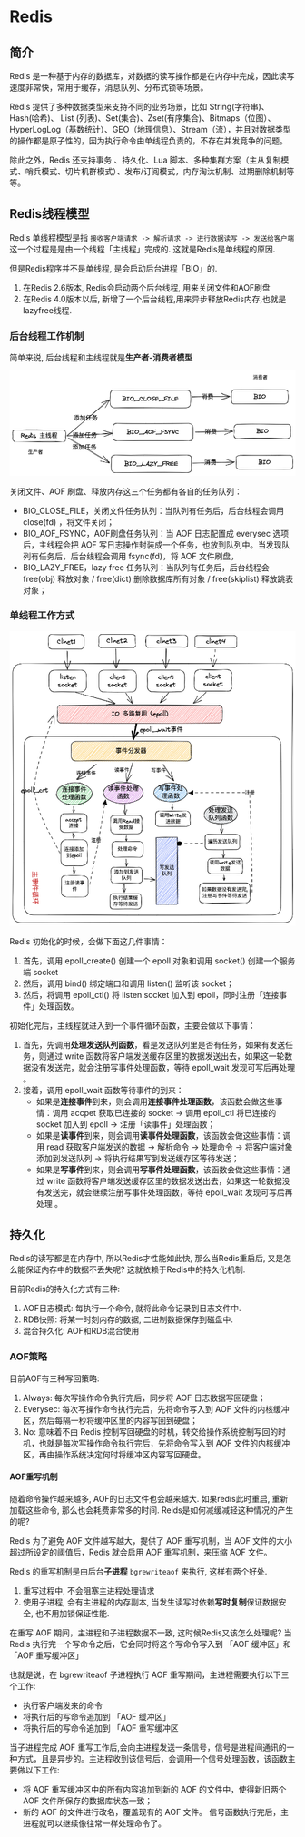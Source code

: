 # Redis

## 简介

Redis 是一种基于内存的数据库，对数据的读写操作都是在内存中完成，因此读写速度非常快，常用于缓存，消息队列、分布式锁等场景。

Redis 提供了多种数据类型来支持不同的业务场景，比如 String(字符串)、Hash(哈希)、 List (列表)、Set(集合)、Zset(有序集合)、Bitmaps（位图）、HyperLogLog（基数统计）、GEO（地理信息）、Stream（流），并且对数据类型的操作都是原子性的，因为执行命令由单线程负责的，不存在并发竞争的问题。

除此之外，Redis 还支持事务 、持久化、Lua 脚本、多种集群方案（主从复制模式、哨兵模式、切片机群模式）、发布/订阅模式，内存淘汰机制、过期删除机制等等。

## Redis线程模型

Redis 单线程模型是指 `接收客户端请求 -> 解析请求 -> 进行数据读写 -> 发送给客户端` 这一个过程是是由一个线程「主线程」完成的. 这就是Redis是单线程的原因.

但是Redis程序并不是单线程, 是会启动后台进程「BIO」的.

1. 在Redis 2.6版本, Redis会启动两个后台线程, 用来关闭文件和AOF刷盘
2. 在Redis 4.0版本以后, 新增了一个后台线程,用来异步释放Redis内存,也就是lazyfree线程.

### 后台线程工作机制

简单来说, 后台线程和主线程就是**生产者-消费者模型**

![work](images/redis_bio_work.excalidraw.png)

关闭文件、AOF 刷盘、释放内存这三个任务都有各自的任务队列：

- BIO_CLOSE_FILE，关闭文件任务队列：当队列有任务后，后台线程会调用 close(fd) ，将文件关闭；
- BIO_AOF_FSYNC，AOF刷盘任务队列：当 AOF 日志配置成 everysec 选项后，主线程会把 AOF 写日志操作封装成一个任务，也放到队列中。当发现队列有任务后，后台线程会调用 fsync(fd)，将 AOF 文件刷盘，
- BIO_LAZY_FREE，lazy free 任务队列：当队列有任务后，后台线程会 free(obj) 释放对象 / free(dict) 删除数据库所有对象 / free(skiplist) 释放跳表对象；

### 单线程工作方式

![work](images/redis_single_thread_work.excalidraw.png)

Redis 初始化的时候，会做下面这几件事情：

1. 首先，调用 epoll_create() 创建一个 epoll 对象和调用 socket() 创建一个服务端 socket
2. 然后，调用 bind() 绑定端口和调用 listen() 监听该 socket；
3. 然后，将调用 epoll_ctl() 将 listen socket 加入到 epoll，同时注册「连接事件」处理函数。

初始化完后，主线程就进入到一个事件循环函数，主要会做以下事情：

1. 首先，先调用**处理发送队列函数**，看是发送队列里是否有任务，如果有发送任务，则通过 write 函数将客户端发送缓存区里的数据发送出去，如果这一轮数据没有发送完，就会注册写事件处理函数，等待 epoll_wait 发现可写后再处理 。
2. 接着，调用 epoll_wait 函数等待事件的到来：
    - 如果是**连接事件**到来，则会调用**连接事件处理函数**，该函数会做这些事情：调用 accpet 获取已连接的 socket -> 调用 epoll_ctl 将已连接的 socket 加入到 epoll -> 注册「读事件」处理函数；
    - 如果是**读事件**到来，则会调用**读事件处理函数**，该函数会做这些事情：调用 read 获取客户端发送的数据 -> 解析命令 -> 处理命令 -> 将客户端对象添加到发送队列 -> 将执行结果写到发送缓存区等待发送；
    - 如果是**写事件**到来，则会调用**写事件处理函数**，该函数会做这些事情：通过 write 函数将客户端发送缓存区里的数据发送出去，如果这一轮数据没有发送完，就会继续注册写事件处理函数，等待 epoll_wait 发现可写后再处理 。

## 持久化

Redis的读写都是在内存中, 所以Redis才性能如此快, 那么当Redis重启后, 又是怎么能保证内存中的数据不丢失呢? 这就依赖于Redis中的持久化机制.

目前Redis的持久化方式有三种:

1. AOF日志模式: 每执行一个命令, 就将此命令记录到日志文件中.
2. RDB快照: 将某一时刻内存的数据, 二进制数据保存到磁盘中.
3. 混合持久化: AOF和RDB混合使用

### AOF策略

目前AOF有三种写回策略:

1. Always: 每次写操作命令执行完后，同步将 AOF 日志数据写回硬盘；
2. Everysec: 每次写操作命令执行完后，先将命令写入到 AOF 文件的内核缓冲区，然后每隔一秒将缓冲区里的内容写回到硬盘；
3. No: 意味着不由 Redis 控制写回硬盘的时机，转交给操作系统控制写回的时机，也就是每次写操作命令执行完后，先将命令写入到 AOF 文件的内核缓冲区，再由操作系统决定何时将缓冲区内容写回硬盘。

#### AOF重写机制

随着命令操作越来越多, AOF的日志文件也会越来越大. 如果redis此时重启, 重新加载这些命令, 那么也会耗费非常多的时间. Reids是如何减缓减轻这种情况的产生的呢?

Redis 为了避免 AOF 文件越写越大，提供了 AOF 重写机制，当 AOF 文件的大小超过所设定的阈值后，Redis 就会启用 AOF 重写机制，来压缩 AOF 文件。

Redis 的重写机制是由后台**子进程** `bgrewriteaof` 来执行, 这样有两个好处.

1. 重写过程中, 不会阻塞主进程处理请求
2. 使用子进程, 会有主进程的内存副本, 当发生读写时依赖**写时复制**保证数据安全, 也不用加锁保证性能.

在重写 AOF 期间，主进程和子进程数据不一致, 这时候Redis又该怎么处理呢? 当 Redis 执行完一个写命令之后，它会同时将这个写命令写入到 「AOF 缓冲区」和 「AOF 重写缓冲区」

也就是说，在 bgrewriteaof 子进程执行 AOF 重写期间，主进程需要执行以下三个工作:

- 执行客户端发来的命令
- 将执行后的写命令追加到 「AOF 缓冲区」
- 将执行后的写命令追加到 「AOF 重写缓冲区

当子进程完成 AOF 重写工作后,会向主进程发送一条信号，信号是进程间通讯的一种方式，且是异步的。主进程收到该信号后，会调用一个信号处理函数，该函数主要做以下工作:

- 将 AOF 重写缓冲区中的所有内容追加到新的 AOF 的文件中，使得新旧两个 AOF 文件所保存的数据库状态一致；
- 新的 AOF 的文件进行改名，覆盖现有的 AOF 文件。
信号函数执行完后，主进程就可以继续像往常一样处理命令了。

